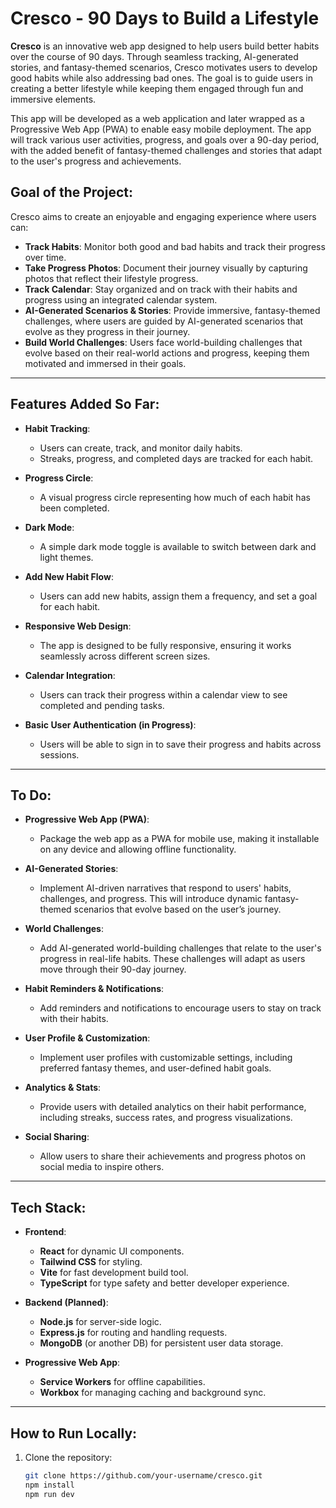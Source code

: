 # Cresco - 90 Days to Build a Lifestyle

**Cresco** is an innovative web app designed to help users build better habits over the course of 90 days. Through seamless tracking, AI-generated stories, and fantasy-themed scenarios, Cresco motivates users to develop good habits while also addressing bad ones. The goal is to guide users in creating a better lifestyle while keeping them engaged through fun and immersive elements.

This app will be developed as a web application and later wrapped as a Progressive Web App (PWA) to enable easy mobile deployment. The app will track various user activities, progress, and goals over a 90-day period, with the added benefit of fantasy-themed challenges and stories that adapt to the user's progress and achievements.

## **Goal of the Project:**
Cresco aims to create an enjoyable and engaging experience where users can:
- **Track Habits**: Monitor both good and bad habits and track their progress over time.
- **Take Progress Photos**: Document their journey visually by capturing photos that reflect their lifestyle progress.
- **Track Calendar**: Stay organized and on track with their habits and progress using an integrated calendar system.
- **AI-Generated Scenarios & Stories**: Provide immersive, fantasy-themed challenges, where users are guided by AI-generated scenarios that evolve as they progress in their journey.
- **Build World Challenges**: Users face world-building challenges that evolve based on their real-world actions and progress, keeping them motivated and immersed in their goals.

---

## **Features Added So Far:**
- **Habit Tracking**: 
  - Users can create, track, and monitor daily habits.
  - Streaks, progress, and completed days are tracked for each habit.
  
- **Progress Circle**:
  - A visual progress circle representing how much of each habit has been completed.
  
- **Dark Mode**: 
  - A simple dark mode toggle is available to switch between dark and light themes.
  
- **Add New Habit Flow**:
  - Users can add new habits, assign them a frequency, and set a goal for each habit.
  
- **Responsive Web Design**:
  - The app is designed to be fully responsive, ensuring it works seamlessly across different screen sizes.
  
- **Calendar Integration**: 
  - Users can track their progress within a calendar view to see completed and pending tasks.
  
- **Basic User Authentication (in Progress)**: 
  - Users will be able to sign in to save their progress and habits across sessions.
  
---

## **To Do:**
- **Progressive Web App (PWA)**:
  - Package the web app as a PWA for mobile use, making it installable on any device and allowing offline functionality.
  
- **AI-Generated Stories**:
  - Implement AI-driven narratives that respond to users' habits, challenges, and progress. This will introduce dynamic fantasy-themed scenarios that evolve based on the user’s journey.
  
- **World Challenges**:
  - Add AI-generated world-building challenges that relate to the user's progress in real-life habits. These challenges will adapt as users move through their 90-day journey.
  
- **Habit Reminders & Notifications**:
  - Add reminders and notifications to encourage users to stay on track with their habits.
  
- **User Profile & Customization**:
  - Implement user profiles with customizable settings, including preferred fantasy themes, and user-defined habit goals.
  
- **Analytics & Stats**:
  - Provide users with detailed analytics on their habit performance, including streaks, success rates, and progress visualizations.
  
- **Social Sharing**:
  - Allow users to share their achievements and progress photos on social media to inspire others.
  
---

## **Tech Stack:**
- **Frontend**:
  - **React** for dynamic UI components.
  - **Tailwind CSS** for styling.
  - **Vite** for fast development build tool.
  - **TypeScript** for type safety and better developer experience.

- **Backend (Planned)**:
  - **Node.js** for server-side logic.
  - **Express.js** for routing and handling requests.
  - **MongoDB** (or another DB) for persistent user data storage.

- **Progressive Web App**:
  - **Service Workers** for offline capabilities.
  - **Workbox** for managing caching and background sync.
  
---

## **How to Run Locally:**

1. Clone the repository:

   ```bash
   git clone https://github.com/your-username/cresco.git
   npm install
   npm run dev
